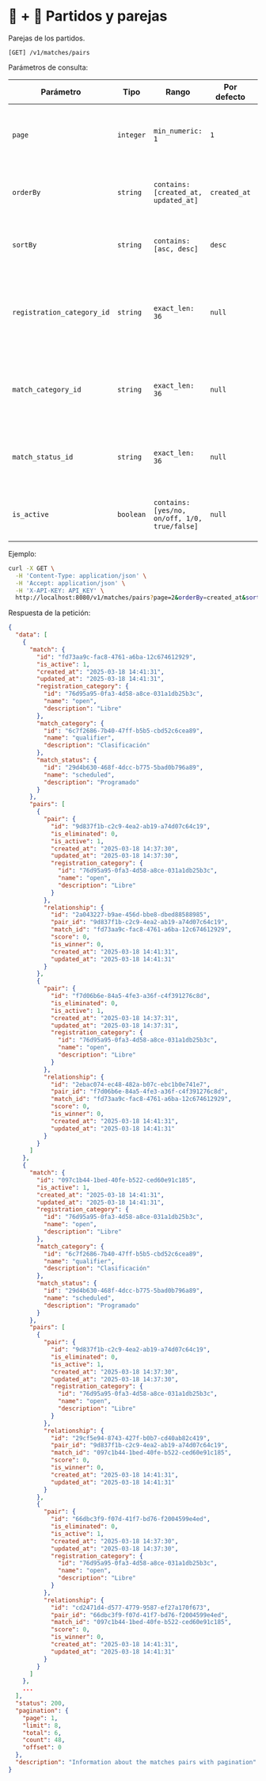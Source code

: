 # 🎾 + 👫 Partidos y parejas

Parejas de los partidos.

```
[GET] /v1/matches/pairs
```

Parámetros de consulta:

| Parámetro | Tipo | Rango | Por defecto | Descripción |
| --------- | ---- | ----- | ----------- | ----------- |
| `page` | `integer` | `min_numeric: 1` | `1` | Número de la página de resultados de los partidos con sus parejas. |
| `orderBy` | `string` | `contains: [created_at, updated_at]` | `created_at` | Campo de ordenamiento de los partidos con sus parejas. |
| `sortBy` | `string` | `contains: [asc, desc]` | `desc` | Modo de ordenamiento de los partidos con sus parejas. |
| `registration_category_id` | `string` | `exact_len: 36` | `null` | Identificador de la categoría de inscripción de los partidos con sus parejas ([ver](../registration-categories/index.html)). |
| `match_category_id` | `string` | `exact_len: 36` | `null` | Identificador de la categoría de las rondas de los partidos con sus parejas ([ver](../match-categories/index.html)). |
| `match_status_id` | `string` | `exact_len: 36` | `null` | Identificador del estatus de juego de los partidos con sus parejas ([ver](../match-status/index.html)). |
| `is_active` | `boolean` | `contains: [yes/no, on/off, 1/0, true/false]` | `null` | Filtrar los partidos con sus parejas por estatus de actividad. |

Ejemplo:

```bash
curl -X GET \
  -H 'Content-Type: application/json' \
  -H 'Accept: application/json' \
  -H 'X-API-KEY: API_KEY' \
  http://localhost:8080/v1/matches/pairs?page=2&orderBy=created_at&sortBy=desc&registration_category_id=76d95a95-0fa3-4d58-a8ce-031a1db25b3c&match_category_id=6c7f2686-7b40-47ff-b5b5-cbd52c6cea89&match_status_id=29d4b630-468f-4dcc-b775-5bad0b796a89&is_active=true
```

Respuesta de la petición:

```json
{
  "data": [
    {
      "match": {
        "id": "fd73aa9c-fac8-4761-a6ba-12c674612929",
        "is_active": 1,
        "created_at": "2025-03-18 14:41:31",
        "updated_at": "2025-03-18 14:41:31",
        "registration_category": {
          "id": "76d95a95-0fa3-4d58-a8ce-031a1db25b3c",
          "name": "open",
          "description": "Libre"
        },
        "match_category": {
          "id": "6c7f2686-7b40-47ff-b5b5-cbd52c6cea89",
          "name": "qualifier",
          "description": "Clasificación"
        },
        "match_status": {
          "id": "29d4b630-468f-4dcc-b775-5bad0b796a89",
          "name": "scheduled",
          "description": "Programado"
        }
      },
      "pairs": [
        {
          "pair": {
            "id": "9d837f1b-c2c9-4ea2-ab19-a74d07c64c19",
            "is_eliminated": 0,
            "is_active": 1,
            "created_at": "2025-03-18 14:37:30",
            "updated_at": "2025-03-18 14:37:30",
            "registration_category": {
              "id": "76d95a95-0fa3-4d58-a8ce-031a1db25b3c",
              "name": "open",
              "description": "Libre"
            }
          },
          "relationship": {
            "id": "2a043227-b9ae-456d-bbe8-dbed88588985",
            "pair_id": "9d837f1b-c2c9-4ea2-ab19-a74d07c64c19",
            "match_id": "fd73aa9c-fac8-4761-a6ba-12c674612929",
            "score": 0,
            "is_winner": 0,
            "created_at": "2025-03-18 14:41:31",
            "updated_at": "2025-03-18 14:41:31"
          }
        },
        {
          "pair": {
            "id": "f7d06b6e-84a5-4fe3-a36f-c4f391276c8d",
            "is_eliminated": 0,
            "is_active": 1,
            "created_at": "2025-03-18 14:37:31",
            "updated_at": "2025-03-18 14:37:31",
            "registration_category": {
              "id": "76d95a95-0fa3-4d58-a8ce-031a1db25b3c",
              "name": "open",
              "description": "Libre"
            }
          },
          "relationship": {
            "id": "2ebac074-ec48-482a-b07c-ebc1b0e741e7",
            "pair_id": "f7d06b6e-84a5-4fe3-a36f-c4f391276c8d",
            "match_id": "fd73aa9c-fac8-4761-a6ba-12c674612929",
            "score": 0,
            "is_winner": 0,
            "created_at": "2025-03-18 14:41:31",
            "updated_at": "2025-03-18 14:41:31"
          }
        }
      ]
    },
    {
      "match": {
        "id": "097c1b44-1bed-40fe-b522-ced60e91c185",
        "is_active": 1,
        "created_at": "2025-03-18 14:41:31",
        "updated_at": "2025-03-18 14:41:31",
        "registration_category": {
          "id": "76d95a95-0fa3-4d58-a8ce-031a1db25b3c",
          "name": "open",
          "description": "Libre"
        },
        "match_category": {
          "id": "6c7f2686-7b40-47ff-b5b5-cbd52c6cea89",
          "name": "qualifier",
          "description": "Clasificación"
        },
        "match_status": {
          "id": "29d4b630-468f-4dcc-b775-5bad0b796a89",
          "name": "scheduled",
          "description": "Programado"
        }
      },
      "pairs": [
        {
          "pair": {
            "id": "9d837f1b-c2c9-4ea2-ab19-a74d07c64c19",
            "is_eliminated": 0,
            "is_active": 1,
            "created_at": "2025-03-18 14:37:30",
            "updated_at": "2025-03-18 14:37:30",
            "registration_category": {
              "id": "76d95a95-0fa3-4d58-a8ce-031a1db25b3c",
              "name": "open",
              "description": "Libre"
            }
          },
          "relationship": {
            "id": "29cf5e94-8743-427f-b0b7-cd40ab82c419",
            "pair_id": "9d837f1b-c2c9-4ea2-ab19-a74d07c64c19",
            "match_id": "097c1b44-1bed-40fe-b522-ced60e91c185",
            "score": 0,
            "is_winner": 0,
            "created_at": "2025-03-18 14:41:31",
            "updated_at": "2025-03-18 14:41:31"
          }
        },
        {
          "pair": {
            "id": "66dbc3f9-f07d-41f7-bd76-f2004599e4ed",
            "is_eliminated": 0,
            "is_active": 1,
            "created_at": "2025-03-18 14:37:30",
            "updated_at": "2025-03-18 14:37:30",
            "registration_category": {
              "id": "76d95a95-0fa3-4d58-a8ce-031a1db25b3c",
              "name": "open",
              "description": "Libre"
            }
          },
          "relationship": {
            "id": "cd2471d4-d577-4779-9587-ef27a170f673",
            "pair_id": "66dbc3f9-f07d-41f7-bd76-f2004599e4ed",
            "match_id": "097c1b44-1bed-40fe-b522-ced60e91c185",
            "score": 0,
            "is_winner": 0,
            "created_at": "2025-03-18 14:41:31",
            "updated_at": "2025-03-18 14:41:31"
          }
        }
      ]
    },
    ...
  ],
  "status": 200,
  "pagination": {
    "page": 1,
    "limit": 8,
    "total": 6,
    "count": 48,
    "offset": 0
  },
  "description": "Information about the matches pairs with pagination"
}
```
